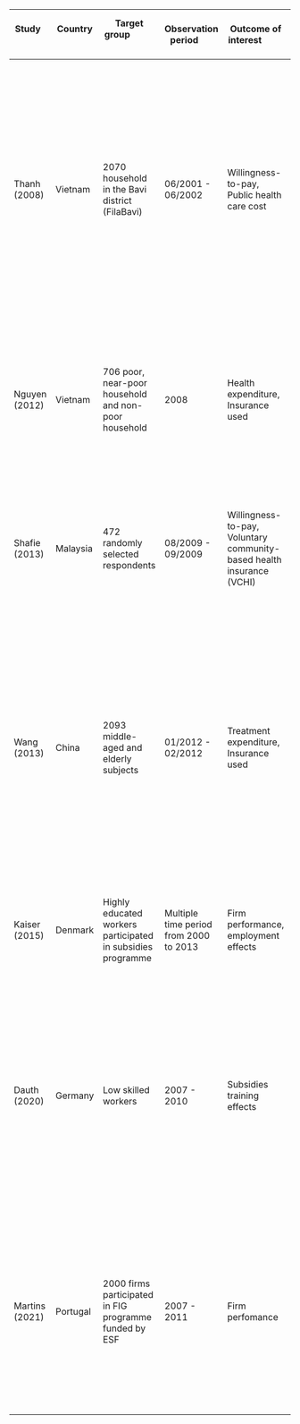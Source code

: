 | Study &nbsp; &nbsp; &nbsp; | Country &nbsp; &nbsp; &nbsp; | Target group &nbsp; &nbsp; &nbsp; &nbsp; &nbsp; &nbsp; | Observation period &nbsp; &nbsp; &nbsp; | Outcome of interest&nbsp; &nbsp; &nbsp; &nbsp; &nbsp; | Estimation method &nbsp; &nbsp; &nbsp; &nbsp; &nbsp; &nbsp; | Results &nbsp; &nbsp; &nbsp; &nbsp; &nbsp; &nbsp; &nbsp; &nbsp; &nbsp; &nbsp; &nbsp; &nbsp; &nbsp; &nbsp; &nbsp; | Variables to justify &nbsp; &nbsp; &nbsp; &nbsp; | Master Journal Lists &nbsp; &nbsp; &nbsp; | Scopus &nbsp; &nbsp; &nbsp; |
| -------------- | -------- | ----------------------------------------------------------- | -------------------------------------- | --------------------------------------------------------------------- | ------------------------------------------------------------ | ------------------------------------------------------------------------------------------------------------------------------------------------------------------------------------------------------------------------------------------------------- | ----------------------------------------------------- | ------------------------------------------------------------------------------------------------------------------------------------------------------------------------------- | --------------------------------------------------- |
| Thanh (2008)   | Vietnam  | 2070 household in the Bavi<br>district (FilaBavi)           | 06/2001 - 06/2002                      | Willingness-to-pay, Public health care cost                           | WTP approach                                                 | WTP is sufficient to cover household costs for public health care, it depends to what extent households would substitute private for public care and increase utilization as to whether WTP would also be sufficient enough to finance health insurance | Insurance, exptot_health, famsize, income, age, educ. | [Link](https://mjl.clarivate.com/search-results?issn=1478-7547&hide_exact_match_fl=true&utm_source=mjl&utm_medium=share-by-link&utm_campaign=search-results-share-this-journal) | [Link](https://www.scopus.com/sourceid/12788)       |
| Nguyen (2012)  | Vietnam  | 706 poor, near-poor household and non-poor household        | 2008                                   | Health expenditure, Insurance used                                    | OLS, Logistic regression                                     | Insurance reform reduced household vulnerability to high health care costs through direct reduction of medical costs and indirect reduction of income lost to illness.                                                                                  | Insurance, exptot_health, illness.                    | [Link](https://mjl.clarivate.com/search-results?issn=0090-0036&hide_exact_match_fl=true&utm_source=mjl&utm_medium=share-by-link&utm_campaign=search-results-share-this-journal) | [Link](https://www.scopus.com/sourceid/19561)       |
| Shafie (2013)  | Malaysia | 472 randomly selected respondents                           | 08/2009 - 09/2009                      | Willingness-to-pay, Voluntary community-based health insurance (VCHI) | Multinomial logit regression model, OLS                      | Most Malaysians are willing to join the proposed VCHI and to pay an average of Int$114.38 per month per household for the plan                                                                                                                          | Insurance, educ, income.                              | [Link](https://mjl.clarivate.com/search-results?issn=0277-9536&hide_exact_match_fl=true&utm_source=mjl&utm_medium=share-by-link&utm_campaign=search-results-share-this-journal) | [Link](https://www.scopus.com/sourceid/18983)       |
| Wang (2013)    | China    | 2093 middle-aged and elderly subjects                       | 01/2012 - 02/2012                      | Treatment expenditure, Insurance used                                 | Multivariate analysis, OLS                                   | Heath insurance was not utilized for 12.6% (inpatient), 53.3% (outpatient), and 72.6% (self-treatment) of disease episodes. Subjects’ characteristics were associated with insurance utilization. Inpatient and outpatient treatments were expensive    | Exptot_health, income, educ.                          | [Link](https://mjl.clarivate.com/search-results?issn=1932-6203&hide_exact_match_fl=true&utm_source=mjl&utm_medium=share-by-link&utm_campaign=search-results-share-this-journal) | [Link](https://www.scopus.com/sourceid/10600153309) |
| Kaiser (2015)  | Denmark  | Highly educated workers participated in subsidies programme | Multiple time period from 2000 to 2013 | Firm performance, employment effects                                  | PSM, logit model, DiD                                        | The program had positive effects on employment and wages the year individuals participate in the program                                                                                                                                                | Training, firmsize.                                   | [Link](https://mjl.clarivate.com/search-results?issn=2193-9004&hide_exact_match_fl=true&utm_source=mjl&utm_medium=share-by-link&utm_campaign=search-results-share-this-journal) | [Link](https://www.scopus.com/sourceid/21100775627) |
| Dauth (2020)   | Germany  | Low skilled workers                                         | 2007 - 2010                            | Subsidies training effects                                            | OLS, 2SLS, Local Average Treatment Effect (LATE) Framework   | training subsidies significantly increase cumulative employment duration and earnings in the short run and middle run for compliers, that is, those workers who additionally participate due to a more generous policy style in their agency            | Training, educ, firmsize.                             | [Link](https://mjl.clarivate.com/search-results?issn=0019-7939&hide_exact_match_fl=true&utm_source=mjl&utm_medium=share-by-link&utm_campaign=search-results-share-this-journal) | [Link](https://www.scopus.com/sourceid/19680)       |
| Martins (2021) | Portugal | 2000 firms participated in FIG programme funded by ESF      | 2007 - 2011                            | Firm perfomance                                                       | Quasi-experimental approach, difference-in-differences (DiD) | significant positive effects on take up (training hours and expenditure), with limited deadweight; and that such additional training led to increased sales, value added, employment, productivity, and exports                                         | Training, export, profit, revenue, age, educ.         | [Link](https://mjl.clarivate.com/search-results?issn=2193-9004&hide_exact_match_fl=true&utm_source=mjl&utm_medium=share-by-link&utm_campaign=search-results-share-this-journal) | [Link](https://www.scopus.com/sourceid/21100775627) |
